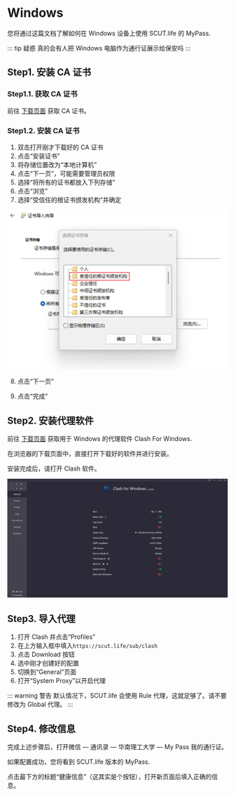 # Windows

您将通过这篇文档了解如何在 Windows 设备上使用 SCUT.life 的 MyPass.

::: tip 疑惑
真的会有人把 Windows 电脑作为通行证展示给保安吗
:::

## Step1. 安装 CA 证书

### Step1.1. 获取 CA 证书

前往 [下载页面](/download/) 获取 CA 证书。

### Step1.2. 安装 CA 证书

1. 双击打开刚才下载好的 CA 证书
2. 点击“安装证书”
3. 将存储位置改为“本地计算机”
4. 点击“下一页”，可能需要管理员权限
5. 选择“将所有的证书都放入下列存储”
6. 点击“浏览”
7. 选择“受信任的根证书颁发机构”并确定

![image-20221030200953803](assets/image-20221030200953803.png)

8. 点击“下一页”

9. 点击“完成”

## Step2. 安装代理软件

前往 [下载页面](/download/) 获取用于 Windows 的代理软件 Clash For Windows.

在浏览器的下载页面中，直接打开下载好的软件并进行安装。

安装完成后，请打开 Clash 软件。

![image-20221030201203548](assets/image-20221030201203548.png)

## Step3. 导入代理

1. 打开 Clash 并点击“Profiles”
2. 在上方输入框中填入```https://scut.life/sub/clash```
3. 点击 Download 按钮
4. 选中刚才创建好的配置
5. 切换到“General”页面
6. 打开“System Proxy”以开启代理

::: warning 警告
默认情况下，SCUT.life 会使用 Rule 代理，这就足够了。请不要修改为 Global 代理。
:::

## Step4. 修改信息

完成上述步骤后，打开微信 — 通讯录 — 华南理工大学 — My Pass 我的通行证。

如果配置成功，您将看到 SCUT.life 版本的 MyPass.

点击最下方的标题“健康信息”（这其实是个按钮），打开新页面后填入正确的信息。
